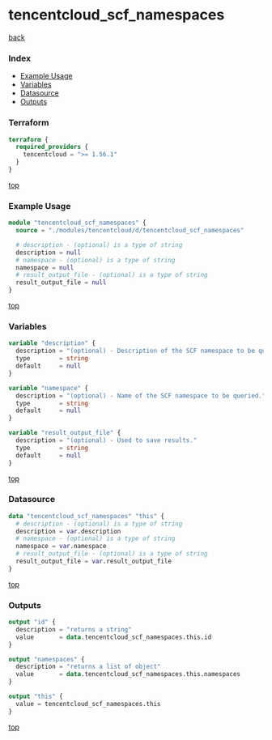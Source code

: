 # tencentcloud_scf_namespaces

[back](../tencentcloud.md)

### Index

- [Example Usage](#example-usage)
- [Variables](#variables)
- [Datasource](#datasource)
- [Outputs](#outputs)

### Terraform

```terraform
terraform {
  required_providers {
    tencentcloud = ">= 1.56.1"
  }
}
```

[top](#index)

### Example Usage

```terraform
module "tencentcloud_scf_namespaces" {
  source = "./modules/tencentcloud/d/tencentcloud_scf_namespaces"

  # description - (optional) is a type of string
  description = null
  # namespace - (optional) is a type of string
  namespace = null
  # result_output_file - (optional) is a type of string
  result_output_file = null
}
```

[top](#index)

### Variables

```terraform
variable "description" {
  description = "(optional) - Description of the SCF namespace to be queried."
  type        = string
  default     = null
}

variable "namespace" {
  description = "(optional) - Name of the SCF namespace to be queried."
  type        = string
  default     = null
}

variable "result_output_file" {
  description = "(optional) - Used to save results."
  type        = string
  default     = null
}
```

[top](#index)

### Datasource

```terraform
data "tencentcloud_scf_namespaces" "this" {
  # description - (optional) is a type of string
  description = var.description
  # namespace - (optional) is a type of string
  namespace = var.namespace
  # result_output_file - (optional) is a type of string
  result_output_file = var.result_output_file
}
```

[top](#index)

### Outputs

```terraform
output "id" {
  description = "returns a string"
  value       = data.tencentcloud_scf_namespaces.this.id
}

output "namespaces" {
  description = "returns a list of object"
  value       = data.tencentcloud_scf_namespaces.this.namespaces
}

output "this" {
  value = tencentcloud_scf_namespaces.this
}
```

[top](#index)
